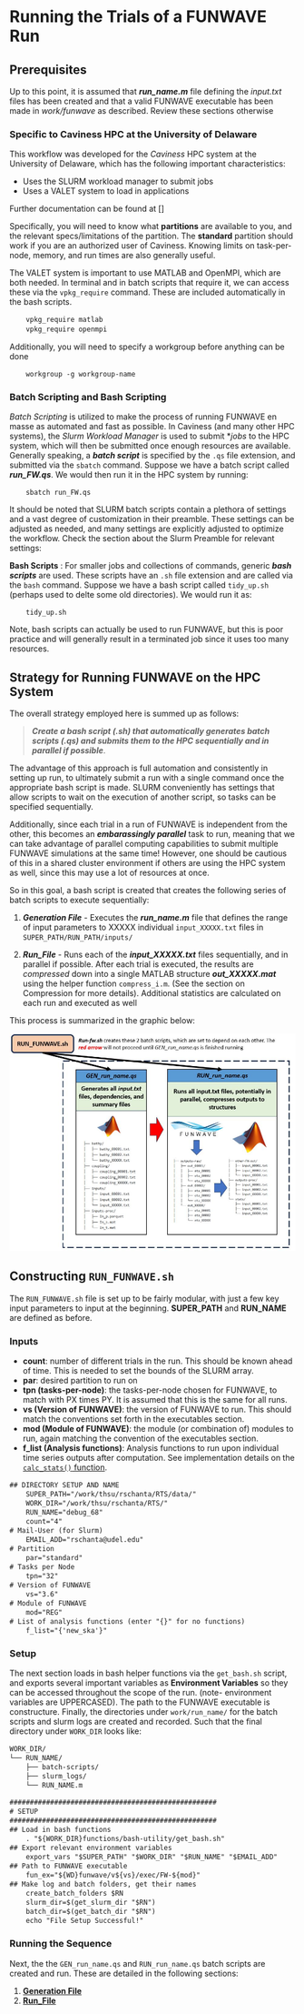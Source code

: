 # Running the Trials of a FUNWAVE Run


## Prerequisites
Up to this point, it is assumed that ***run_name.m*** file defining the *input.txt* files has been created
and that a valid FUNWAVE executable has been made in *work/funwave* as described. Review these sections 
otherwise

### Specific to Caviness HPC at the University of Delaware
This workflow was developed for the *Caviness* HPC system at the University of Delaware, which has the following
important characteristics:

* Uses the SLURM workload manager to submit jobs
* Uses a VALET system to load in applications

Further documentation can be found at []

Specifically, you will need to know what **partitions** are available to you, and the relevant specs/limitations of the partition. The **standard** partition should work if you are an authorized user of Caviness. Knowing
limits on task-per-node, memory, and run times are also generally useful.

The VALET system is important to use MATLAB and OpenMPI, which are both needed. In terminal and in batch scripts
that require it, we can access these  via the `vpkg_require` command. These are included automatically in the bash scripts.

```bash
	vpkg_require matlab
	vpkg_require openmpi
```

Additionally, you will need to specify a workgroup before anything can be done

```
	workgroup -g workgroup-name
```

### Batch Scripting and Bash Scripting
*Batch Scripting* is utilized to make the process of running FUNWAVE en masse as automated and fast as possible.
In Caviness (and many other HPC systems), the *Slurm Workload Manager* is used to submit **jobs* to the HPC system, which will then be submitted once enough resources are available. Generally speaking, a ***batch script*** is specified by the `.qs` file extension, and submitted via the `sbatch` command. Suppose we have a batch script called ***run_FW.qs***. We would then run it
in the HPC system by running:

```
	sbatch run_FW.qs
```
It should be noted that SLURM batch scripts contain a plethora of settings and a vast degree of customization in their preamble.
These settings can be adjusted as needed, and many settings are explicitly adjusted to optimize the workflow. Check the section 
about the Slurm Preamble for relevant settings:

**Bash Scripts** : For smaller jobs and collections of commands, generic ***bash scripts*** are used. These scripts
have an `.sh` file extension and are called via the `bash` command. Suppose we have a bash script called `tidy_up.sh` (perhaps used to delte some old directories). We would
run it as:

```
	tidy_up.sh
```
Note, bash scripts can actually be used to run FUNWAVE, but this is poor practice and will generally result in a terminated
job since it uses too many resources.

## Strategy for Running FUNWAVE on the HPC System
The overall strategy employed here is summed up as follows:

>***Create a bash script (.sh) that automatically generates batch scripts (.qs) and submits them to the HPC sequentially and in parallel if possible***.

The advantage of this approach is full automation and consistently in setting up run, to ultimately submit a run with 
a single command once the appropriate bash script is made. SLURM conveniently has settings that allow scripts to wait
on the execution of another script, so tasks can be specified sequentially. 

Additionally, since each trial in a run of FUNWAVE is independent from the other, this becomes an ***embarassingly parallel*** task
to run, meaning that we can take advantage of parallel computing capabilities to submit multiple FUNWAVE simulations at the same
time! However, one should be cautious of this in a shared cluster environment if others are using the HPC system as well, since this may use a lot of resources at once.

So in this goal, a bash script is created that creates the following series of batch scripts to execute sequentially:

1. ***Generation File*** - Executes the ***run_name.m*** file that defines the range of input parameters to XXXXX individual 
`input_XXXXX.txt` files in `SUPER_PATH/RUN_PATH/inputs/`

2. ***Run_File*** - Runs each of the ***input_XXXXX.txt*** files sequentially, and in parallel if possible. After each trial is 
executed, the results are *compressed* down into a single MATLAB structure ***out_XXXXX.mat*** using the helper function `compress_i.m`. (See
the section on Compression for more details). Additional statistics are calculated on each run and executed as well 

This process is summarized in the graphic below:

![workflow-graphic](figures/workflow_diagram.JPG "Running FUNWAVE on HPC")

## Constructing `RUN_FUNWAVE.sh`

The `RUN_FUNWAVE.sh` file is set up to be fairly modular, with just a few key input parameters to input at the beginning. **SUPER_PATH** and **RUN_NAME** are defined as before. 

### Inputs
* **count**: number of different trials in the run. This should be known ahead of time. This is needed to set the bounds of the SLURM array.
* **par**: desired partition to run on
* **tpn (tasks-per-node)**: the tasks-per-node chosen for FUNWAVE, to match with PX times PY. It is assumed that this is the same
for all runs.
* **vs (Version of FUNWAVE)**: the version of FUNWAVE to run. This should match the conventions set forth in the executables section.
* **mod (Module of FUNWAVE)**: the module (or combination of) modules to run, again matching the convention of the executables section.
* **f_list (Analysis functions)**: Analysis functions to run upon individual time series outputs after computation. See implementation details on the [`calc_stats()` function](../functions/FW-tools/output-compression/calc_stats.m).
```
## DIRECTORY SETUP AND NAME
	SUPER_PATH="/work/thsu/rschanta/RTS/data/"
	WORK_DIR="/work/thsu/rschanta/RTS/"
	RUN_NAME="debug_68"
	count="4"
# Mail-User (for Slurm)
	EMAIL_ADD="rschanta@udel.edu"
# Partition
	par="standard"
# Tasks per Node
	tpn="32"
# Version of FUNWAVE
	vs="3.6"
# Module of FUNWAVE
	mod="REG"
# List of analysis functions (enter "{}" for no functions)
	f_list="{'new_ska'}"
```

### Setup
The next section loads in bash helper functions via the `get_bash.sh` script, and exports several important variables as **Environment Variables** so they can be accessed throughout the scope of the run. (note- environment variables are UPPERCASED). The path to the FUNWAVE executable is constructure. Finally, the directories under `work/run_name/` for the batch scripts and slurm logs are created and recorded. Such that the final directory under `WORK_DIR` looks like:

```
WORK_DIR/
└── RUN_NAME/
    ├── batch-scripts/
    ├── slurm_logs/
    └── RUN_NAME.m
```

```
###################################################
# SETUP
###################################################
## Load in bash functions
	. "${WORK_DIR}functions/bash-utility/get_bash.sh"
## Export relevant environment variables
	export_vars "$SUPER_PATH" "$WORK_DIR" "$RUN_NAME" "$EMAIL_ADD"
## Path to FUNWAVE executable
	fun_ex="${WD}funwave/v${vs}/exec/FW-${mod}"
## Make log and batch folders, get their names
	create_batch_folders $RN
	slurm_dir=$(get_slurm_dir "$RN")
	batch_dir=$(get_batch_dir "$RN")
    echo "File Setup Successful!"
```

### Running the Sequence
Next, the the `GEN_run_name.qs` and `RUN_run_name.qs` batch scripts are created and run. These are detailed in the following sections:

1. [**Generation File**](running/gen_inputs.md)
2. [**Run_File**](running/run_file.md)
